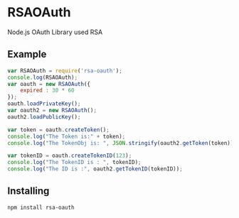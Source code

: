 # RSAOAuth

Node.js OAuth Library used RSA<br/>

## Example

```javascript
var RSAOAuth = require('rsa-oauth');
console.log(RSAOAuth);
var oauth = new RSAOAuth({
    expired : 30 * 60   
});
oauth.loadPrivateKey();
var oauth2 = new RSAOAuth();
oauth2.loadPublicKey();

var token = oauth.createToken();
console.log("The Token is:" + token);
console.log("The TokenObj is: ", JSON.stringify(oauth2.getToken(token)));

var tokenID = oauth.createTokenID(123);
console.log("The TokenID is : ", tokenID);
console.log("The ID is :", oauth2.getTokenID(tokenID));

```

## Installing

```shell
npm install rsa-oauth
```